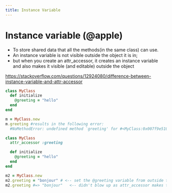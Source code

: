 ```yaml
---
title: Instance Variable
---
```


# Instance variable (@apple)
- To store shared data that all the methods(in the same class) can use.
- An instance variable is not visible outside the object it is in;
- but when you create an attr_accessor, it creates an instance variable and also makes it visible (and editable) outside the object

https://stackoverflow.com/questions/12924080/difference-between-instance-variable-and-attr-accessor

```ruby
class MyClass
  def initialize
    @greeting = "hello"
  end
end

m = MyClass.new
m.greeting #results in the following error:
  #NoMethodError: undefined method `greeting' for #<MyClass:0x007f9e5109c058 @greeting="hello">
```

```ruby
class MyClass
  attr_accessor :greeting

  def initialize
    @greeting = "hello"
  end
end

m2 = MyClass.new
m2.greeting = "bonjour" # <-- set the @greeting variable from outside the object
m2.greeting #=> "bonjour"   <-- didn't blow up as attr_accessor makes the variable accessible from outside the object
```